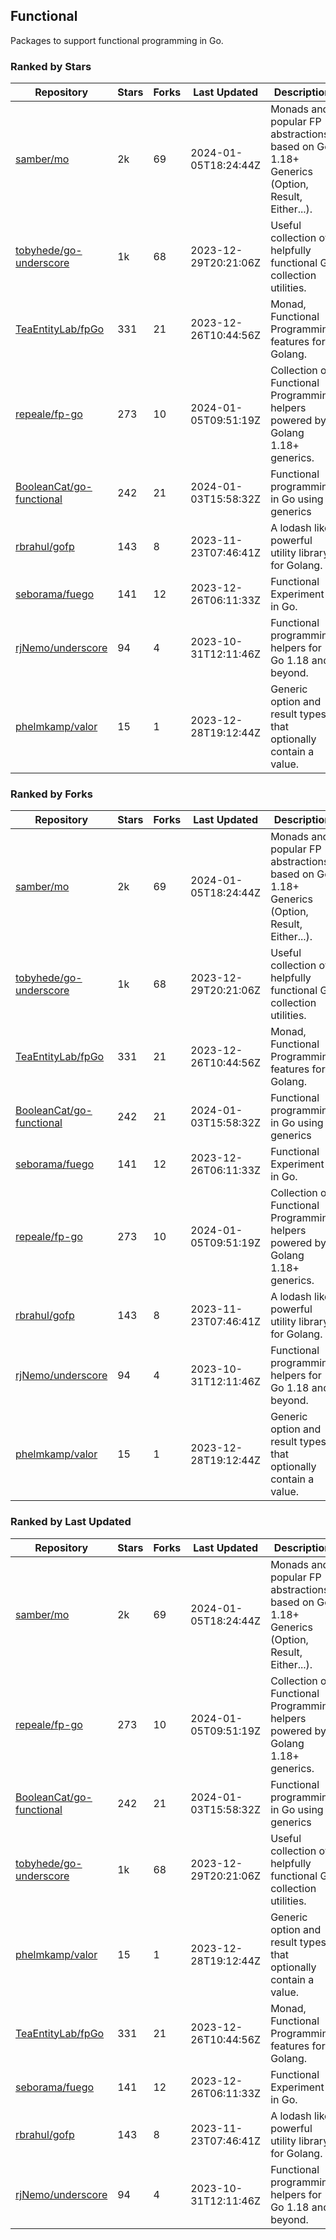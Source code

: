 ## Functional

Packages to support functional programming in Go.

### Ranked by Stars

| Repository | Stars | Forks | Last Updated | Description | 
|------------|-------|-------|--------------|-------------|
| [samber/mo](https://github.com/samber/mo) | 2k | 69 | 2024-01-05T18:24:44Z |  Monads and popular FP abstractions, based on Go 1.18+ Generics (Option, Result, Either...). |
| [tobyhede/go-underscore](https://github.com/tobyhede/go-underscore) | 1k | 68 | 2023-12-29T20:21:06Z |  Useful collection of helpfully functional Go collection utilities. |
| [TeaEntityLab/fpGo](https://github.com/TeaEntityLab/fpGo) | 331 | 21 | 2023-12-26T10:44:56Z |  Monad, Functional Programming features for Golang. |
| [repeale/fp-go](https://github.com/repeale/fp-go) | 273 | 10 | 2024-01-05T09:51:19Z |  Collection of Functional Programming helpers powered by Golang 1.18+ generics. |
| [BooleanCat/go-functional](https://github.com/BooleanCat/go-functional) | 242 | 21 | 2024-01-03T15:58:32Z |  Functional programming in Go using generics |
| [rbrahul/gofp](https://github.com/rbrahul/gofp) | 143 | 8 | 2023-11-23T07:46:41Z |  A lodash like powerful utility library for Golang. |
| [seborama/fuego](https://github.com/seborama/fuego) | 141 | 12 | 2023-12-26T06:11:33Z |  Functional Experiment in Go. |
| [rjNemo/underscore](https://github.com/rjNemo/underscore) | 94 | 4 | 2023-10-31T12:11:46Z |  Functional programming helpers for Go 1.18 and beyond. |
| [phelmkamp/valor](https://github.com/phelmkamp/valor) | 15 | 1 | 2023-12-28T19:12:44Z |  Generic option and result types that optionally contain a value. |

### Ranked by Forks

| Repository | Stars | Forks | Last Updated | Description | 
|------------|-------|-------|--------------|-------------|
| [samber/mo](https://github.com/samber/mo) | 2k | 69 | 2024-01-05T18:24:44Z |  Monads and popular FP abstractions, based on Go 1.18+ Generics (Option, Result, Either...). |
| [tobyhede/go-underscore](https://github.com/tobyhede/go-underscore) | 1k | 68 | 2023-12-29T20:21:06Z |  Useful collection of helpfully functional Go collection utilities. |
| [TeaEntityLab/fpGo](https://github.com/TeaEntityLab/fpGo) | 331 | 21 | 2023-12-26T10:44:56Z |  Monad, Functional Programming features for Golang. |
| [BooleanCat/go-functional](https://github.com/BooleanCat/go-functional) | 242 | 21 | 2024-01-03T15:58:32Z |  Functional programming in Go using generics |
| [seborama/fuego](https://github.com/seborama/fuego) | 141 | 12 | 2023-12-26T06:11:33Z |  Functional Experiment in Go. |
| [repeale/fp-go](https://github.com/repeale/fp-go) | 273 | 10 | 2024-01-05T09:51:19Z |  Collection of Functional Programming helpers powered by Golang 1.18+ generics. |
| [rbrahul/gofp](https://github.com/rbrahul/gofp) | 143 | 8 | 2023-11-23T07:46:41Z |  A lodash like powerful utility library for Golang. |
| [rjNemo/underscore](https://github.com/rjNemo/underscore) | 94 | 4 | 2023-10-31T12:11:46Z |  Functional programming helpers for Go 1.18 and beyond. |
| [phelmkamp/valor](https://github.com/phelmkamp/valor) | 15 | 1 | 2023-12-28T19:12:44Z |  Generic option and result types that optionally contain a value. |

### Ranked by Last Updated

| Repository | Stars | Forks | Last Updated | Description | 
|------------|-------|-------|--------------|-------------|
| [samber/mo](https://github.com/samber/mo) | 2k | 69 | 2024-01-05T18:24:44Z |  Monads and popular FP abstractions, based on Go 1.18+ Generics (Option, Result, Either...). |
| [repeale/fp-go](https://github.com/repeale/fp-go) | 273 | 10 | 2024-01-05T09:51:19Z |  Collection of Functional Programming helpers powered by Golang 1.18+ generics. |
| [BooleanCat/go-functional](https://github.com/BooleanCat/go-functional) | 242 | 21 | 2024-01-03T15:58:32Z |  Functional programming in Go using generics |
| [tobyhede/go-underscore](https://github.com/tobyhede/go-underscore) | 1k | 68 | 2023-12-29T20:21:06Z |  Useful collection of helpfully functional Go collection utilities. |
| [phelmkamp/valor](https://github.com/phelmkamp/valor) | 15 | 1 | 2023-12-28T19:12:44Z |  Generic option and result types that optionally contain a value. |
| [TeaEntityLab/fpGo](https://github.com/TeaEntityLab/fpGo) | 331 | 21 | 2023-12-26T10:44:56Z |  Monad, Functional Programming features for Golang. |
| [seborama/fuego](https://github.com/seborama/fuego) | 141 | 12 | 2023-12-26T06:11:33Z |  Functional Experiment in Go. |
| [rbrahul/gofp](https://github.com/rbrahul/gofp) | 143 | 8 | 2023-11-23T07:46:41Z |  A lodash like powerful utility library for Golang. |
| [rjNemo/underscore](https://github.com/rjNemo/underscore) | 94 | 4 | 2023-10-31T12:11:46Z |  Functional programming helpers for Go 1.18 and beyond. |

